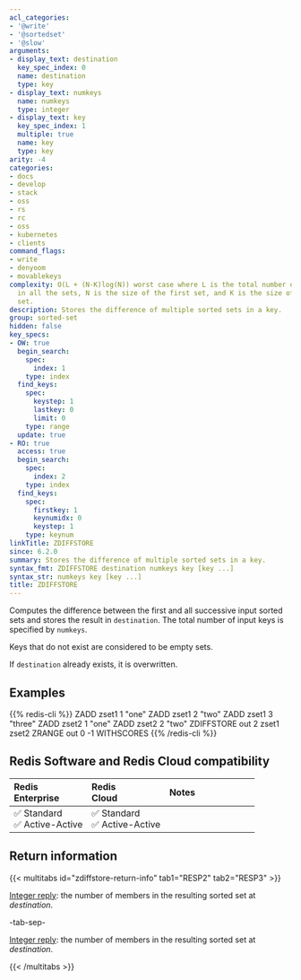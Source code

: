 ```yaml
---
acl_categories:
- '@write'
- '@sortedset'
- '@slow'
arguments:
- display_text: destination
  key_spec_index: 0
  name: destination
  type: key
- display_text: numkeys
  name: numkeys
  type: integer
- display_text: key
  key_spec_index: 1
  multiple: true
  name: key
  type: key
arity: -4
categories:
- docs
- develop
- stack
- oss
- rs
- rc
- oss
- kubernetes
- clients
command_flags:
- write
- denyoom
- movablekeys
complexity: O(L + (N-K)log(N)) worst case where L is the total number of elements
  in all the sets, N is the size of the first set, and K is the size of the result
  set.
description: Stores the difference of multiple sorted sets in a key.
group: sorted-set
hidden: false
key_specs:
- OW: true
  begin_search:
    spec:
      index: 1
    type: index
  find_keys:
    spec:
      keystep: 1
      lastkey: 0
      limit: 0
    type: range
  update: true
- RO: true
  access: true
  begin_search:
    spec:
      index: 2
    type: index
  find_keys:
    spec:
      firstkey: 1
      keynumidx: 0
      keystep: 1
    type: keynum
linkTitle: ZDIFFSTORE
since: 6.2.0
summary: Stores the difference of multiple sorted sets in a key.
syntax_fmt: ZDIFFSTORE destination numkeys key [key ...]
syntax_str: numkeys key [key ...]
title: ZDIFFSTORE
---
```

Computes the difference between the first and all successive input sorted sets
and stores the result in `destination`. The total number of input keys is
specified by `numkeys`.

Keys that do not exist are considered to be empty sets.

If `destination` already exists, it is overwritten.

## Examples

{{% redis-cli %}}
ZADD zset1 1 "one"
ZADD zset1 2 "two"
ZADD zset1 3 "three"
ZADD zset2 1 "one"
ZADD zset2 2 "two"
ZDIFFSTORE out 2 zset1 zset2
ZRANGE out 0 -1 WITHSCORES
{{% /redis-cli %}}

## Redis Software and Redis Cloud compatibility

| Redis<br />Enterprise | Redis<br />Cloud | <span style="min-width: 9em; display: table-cell">Notes</span> |
|:----------------------|:-----------------|:------|
| <span title="Supported">&#x2705; Standard</span><br /><span title="Supported"><nobr>&#x2705; Active-Active</nobr></span> | <span title="Supported">&#x2705; Standard</span><br /><span title="Supported"><nobr>&#x2705; Active-Active</nobr></span> |  |

## Return information

{{< multitabs id="zdiffstore-return-info" 
    tab1="RESP2" 
    tab2="RESP3" >}}

[Integer reply](../../develop/reference/protocol-spec#integers): the number of members in the resulting sorted set at _destination_.

-tab-sep-

[Integer reply](../../develop/reference/protocol-spec#integers): the number of members in the resulting sorted set at _destination_.

{{< /multitabs >}}
